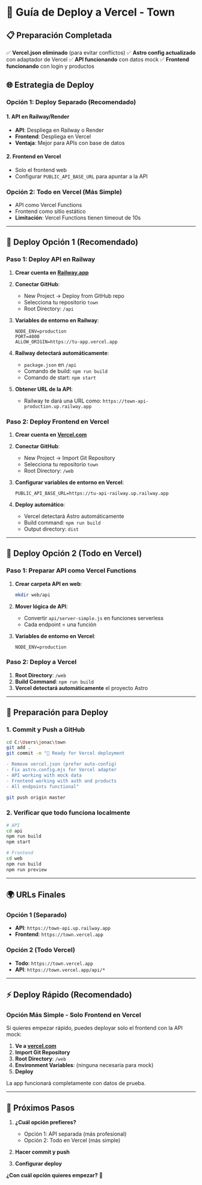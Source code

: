 # 🚀 Guía de Deploy a Vercel - Town

## 📋 Preparación Completada

✅ **Vercel.json eliminado** (para evitar conflictos)
✅ **Astro config actualizado** con adaptador de Vercel
✅ **API funcionando** con datos mock
✅ **Frontend funcionando** con login y productos

## 🌐 Estrategia de Deploy

### **Opción 1: Deploy Separado (Recomendado)**

#### **1. API en Railway/Render**
- **API**: Despliega en Railway o Render
- **Frontend**: Despliega en Vercel
- **Ventaja**: Mejor para APIs con base de datos

#### **2. Frontend en Vercel**
- Solo el frontend web
- Configurar `PUBLIC_API_BASE_URL` para apuntar a la API

### **Opción 2: Todo en Vercel (Más Simple)**
- API como Vercel Functions
- Frontend como sitio estático
- **Limitación**: Vercel Functions tienen timeout de 10s

---

## 🚀 Deploy Opción 1 (Recomendado)

### **Paso 1: Deploy API en Railway**

1. **Crear cuenta en [Railway.app](https://railway.app)**

2. **Conectar GitHub**:
   - New Project → Deploy from GitHub repo
   - Selecciona tu repositorio `town`
   - Root Directory: `/api`

3. **Variables de entorno en Railway**:
   ```env
   NODE_ENV=production
   PORT=4000
   ALLOW_ORIGIN=https://tu-app.vercel.app
   ```

4. **Railway detectará automáticamente**:
   - `package.json` en `/api`
   - Comando de build: `npm run build`
   - Comando de start: `npm start`

5. **Obtener URL de la API**:
   - Railway te dará una URL como: `https://town-api-production.up.railway.app`

### **Paso 2: Deploy Frontend en Vercel**

1. **Crear cuenta en [Vercel.com](https://vercel.com)**

2. **Conectar GitHub**:
   - New Project → Import Git Repository
   - Selecciona tu repositorio `town`
   - Root Directory: `/web`

3. **Configurar variables de entorno en Vercel**:
   ```env
   PUBLIC_API_BASE_URL=https://tu-api-railway.up.railway.app
   ```

4. **Deploy automático**:
   - Vercel detectará Astro automáticamente
   - Build command: `npm run build`
   - Output directory: `dist`

---

## 🚀 Deploy Opción 2 (Todo en Vercel)

### **Paso 1: Preparar API como Vercel Functions**

1. **Crear carpeta API en web**:
   ```bash
   mkdir web/api
   ```

2. **Mover lógica de API**:
   - Convertir `api/server-simple.js` en funciones serverless
   - Cada endpoint = una función

3. **Variables de entorno en Vercel**:
   ```env
   NODE_ENV=production
   ```

### **Paso 2: Deploy a Vercel**

1. **Root Directory**: `/web`
2. **Build Command**: `npm run build`
3. **Vercel detectará automáticamente** el proyecto Astro

---

## 🔧 Preparación para Deploy

### **1. Commit y Push a GitHub**

```bash
cd C:\Users\jonac\town
git add .
git commit -m "🚀 Ready for Vercel deployment

- Remove vercel.json (prefer auto-config)
- Fix astro.config.mjs for Vercel adapter
- API working with mock data
- Frontend working with auth and products
- All endpoints functional"

git push origin master
```

### **2. Verificar que todo funciona localmente**

```bash
# API
cd api
npm run build
npm start

# Frontend
cd web
npm run build
npm run preview
```

---

## 🌍 URLs Finales

### **Opción 1 (Separado)**
- **API**: `https://town-api.up.railway.app`
- **Frontend**: `https://town.vercel.app`

### **Opción 2 (Todo Vercel)**
- **Todo**: `https://town.vercel.app`
- **API**: `https://town.vercel.app/api/*`

---

## ⚡ Deploy Rápido (Recomendado)

### **Opción Más Simple - Solo Frontend en Vercel**

Si quieres empezar rápido, puedes deployar solo el frontend con la API mock:

1. **Ve a [vercel.com](https://vercel.com)**
2. **Import Git Repository**
3. **Root Directory**: `/web`
4. **Environment Variables**: (ninguna necesaria para mock)
5. **Deploy**

La app funcionará completamente con datos de prueba.

---

## 🎯 Próximos Pasos

1. **¿Cuál opción prefieres?**
   - Opción 1: API separada (más profesional)
   - Opción 2: Todo en Vercel (más simple)

2. **Hacer commit y push**

3. **Configurar deploy**

**¿Con cuál opción quieres empezar?** 🚀
